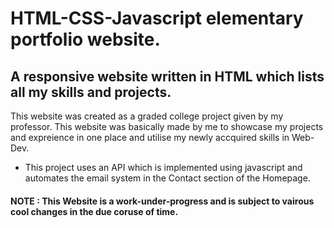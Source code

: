 # HTML-CSS-Javascript elementary portfolio website. 

## A responsive website written in HTML which lists all my skills and projects.

This website was created as a graded college project given by my professor. This website was basically made by me to showcase my projects and expreience in one place and utilise my newly accquired skills in Web-Dev.

* This project uses an API which is implemented using javascript and automates the email system in the Contact section of the Homepage. 

#### NOTE : This Website is a work-under-progress and is subject to vairous cool changes in the due coruse of time.